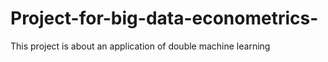 # Project-for-big-data-econometrics-
This project is about an application of double machine learning 

